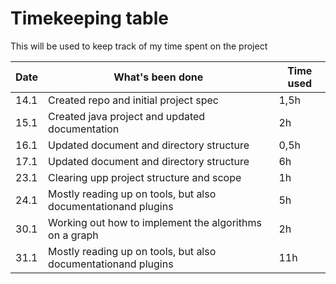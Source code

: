 # Timekeeping table
This will be used to keep track of my time spent on the project

|Date|What's been done                                               |Time used|
|----|---------------------------------------------------------------|---------|
|14.1|Created repo and initial project spec                          |   1,5h  |
|15.1|Created java project and updated documentation                 |    2h   |
|16.1|Updated document and directory structure                       |   0,5h  |
|17.1|Updated document and directory structure                       |    6h   |
|23.1|Clearing upp project structure and scope                       |    1h   |
|24.1|Mostly reading up on tools, but also documentationand plugins  |    5h   |
|30.1|Working out how to implement the algorithms on a graph         |    2h   |
|31.1|Mostly reading up on tools, but also documentationand plugins  |   11h   |
